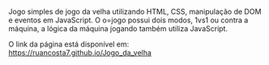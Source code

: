 Jogo simples de jogo da velha utilizando HTML, CSS, manipulação de DOM e eventos em JavaScript. O o=jogo possui dois modos, 1vs1 ou contra a máquina, a lógica da máquina jogando também utiliza JavaScript.

O link da página está disponível em: https://ruancosta7.github.io/Jogo_da_velha

